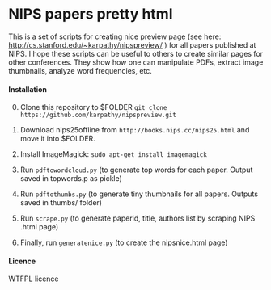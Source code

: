 
# NIPS papers pretty html

This is a set of scripts for creating nice preview page (see here: http://cs.stanford.edu/~karpathy/nipspreview/ ) for all papers published at NIPS. I hope these scripts can be useful to others to create similar pages for other conferences. They show how one can manipulate PDFs, extract image thumbnails, analyze word frequencies, etc.

#### Installation

0. Clone this repository to $FOLDER `git clone https://github.com/karpathy/nipspreview.git`

1. Download nips25offline from `http://books.nips.cc/nips25.html` and move it into $FOLDER.

2. Install ImageMagick: `sudo apt-get install imagemagick`

3. Run `pdftowordcloud.py` (to generate top words for each paper. Output saved in topwords.p as pickle)

4. Run `pdftothumbs.py` (to generate tiny thumbnails for all papers. Outputs saved in thumbs/ folder)

5. Run `scrape.py` (to generate paperid, title, authors list by scraping NIPS .html page)

6. Finally, run `generatenice.py` (to create the nipsnice.html page)

#### Licence

WTFPL licence

